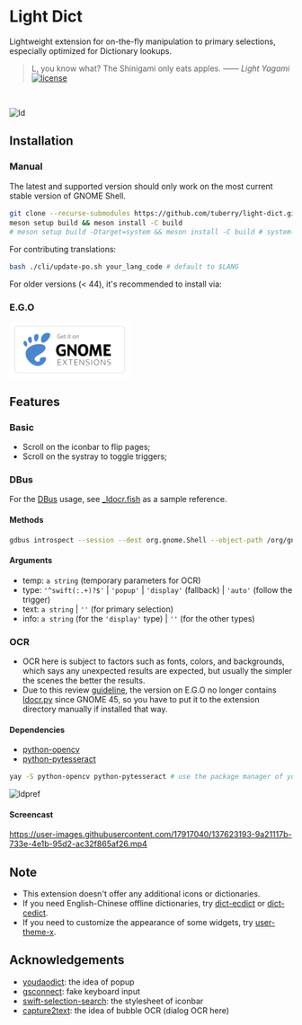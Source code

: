 # Light Dict

Lightweight extension for on-the-fly manipulation to primary selections, especially optimized for Dictionary lookups.

>L, you know what? The Shinigami only eats apples. —— *Light Yagami*<br>
[![license]](/LICENSE)
<br>

![ld](https://user-images.githubusercontent.com/17917040/91119018-d33a1900-e6c4-11ea-9bf0-b1c1a742cfeb.gif)

## Installation

### Manual

The latest and supported version should only work on the most current stable version of GNOME Shell.

```bash
git clone --recurse-submodules https://github.com/tuberry/light-dict.git && cd light-dict
meson setup build && meson install -C build
# meson setup build -Dtarget=system && meson install -C build # system-wide, default --prefix=/usr/local
```

For contributing translations:

```bash
bash ./cli/update-po.sh your_lang_code # default to $LANG
```

For older versions (< 44), it's recommended to install via:

### E.G.O

[<img src="https://raw.githubusercontent.com/andyholmes/gnome-shell-extensions-badge/master/get-it-on-ego.svg?sanitize=true" alt="Get it on GNOME Extensions" height="100" align="middle">][EGO]

## Features

### Basic

* Scroll on the iconbar to flip pages;
* Scroll on the systray to toggle triggers;

### DBus

For the [DBus] usage, see [_ldocr.fish](/cli/_ldocr.fish) as a sample reference.

#### Methods

```bash
gdbus introspect --session --dest org.gnome.Shell --object-path /org/gnome/Shell/Extensions/LightDict
```

#### Arguments

* temp: `a string` (temporary parameters for OCR)
* type: `'^swift(:.+)?$'` | `'popup'` | `'display'` (fallback) | `'auto'` (follow the trigger)
* text: `a string` | `''` (for primary selection)
* info: `a string` (for the `'display'` type) | `''` (for the other types)

### OCR

* OCR here is subject to factors such as fonts, colors, and backgrounds, which says any unexpected results are expected, but usually the simpler the scenes the better the results.
* Due to this review [guideline], the version on E.G.O no longer contains [ldocr.py](/src/ldocr.py) since GNOME 45, so you have to put it to the extension directory manually if installed that way.

#### Dependencies

* [python-opencv]
* [python-pytesseract]

 ```bash
yay -S python-opencv python-pytesseract # use the package manager of your distro
```

![ldpref](https://user-images.githubusercontent.com/17917040/155883276-cd24c42a-b78f-4893-a475-d980adb36f5f.png)

#### Screencast

https://user-images.githubusercontent.com/17917040/137623193-9a21117b-733e-4e1b-95d2-ac32f865af26.mp4

## Note

* This extension doesn't offer any additional icons or dictionaries.
* If you need English-Chinese offline dictionaries, try [dict-ecdict] or [dict-cedict].
* If you need to customize the appearance of some widgets, try [user-theme-x].

## Acknowledgements

* [youdaodict]: the idea of popup
* [gsconnect]: fake keyboard input
* [swift-selection-search]: the stylesheet of iconbar
* [capture2text]: the idea of bubble OCR (dialog OCR here)

[python-opencv]:https://opencv.org/
[dict-cedict]:https://github.com/tuberry/dict-cedict
[dict-ecdict]:https://github.com/tuberry/dict-ecdict
[DBus]:https://www.freedesktop.org/wiki/Software/dbus/
[user-theme-x]:https://github.com/tuberry/user-theme-x
[youdaodict]:https://github.com/HalfdogStudio/youdaodict
[EGO]:https://extensions.gnome.org/extension/2959/light-dict/
[license]:https://img.shields.io/badge/license-GPLv3-green.svg
[gsconnect]:https://github.com/andyholmes/gnome-shell-extension-gsconnect
[swift-selection-search]:https://github.com/CanisLupus/swift-selection-search
[python-pytesseract]:https://github.com/madmaze/pytesseract
[capture2text]:https://capture2text.sourceforge.net/
[guideline]:https://gjs.guide/extensions/review-guidelines/review-guidelines.html#scripts-and-binaries
